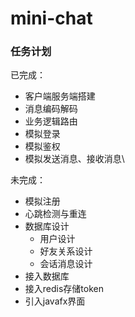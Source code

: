 # mini-chat

### 任务计划
已完成：
* 客户端服务端搭建
* 消息编码解码
* 业务逻辑路由
* 模拟登录
* 模拟鉴权
* 模拟发送消息、接收消息\

未完成：
* 模拟注册
* 心跳检测与重连
* 数据库设计
  * 用户设计
  * 好友关系设计
  * 会话消息设计
* 接入数据库
* 接入redis存储token
* 引入javafx界面